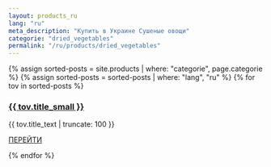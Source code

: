 ```yaml
---
layout: products_ru
lang: "ru"
meta_description: "Купить в Украине Сушеные овощи"
categorie: "dried_vegetables"
permalink: "/ru/products/dried_vegetables"
---
```


{% assign sorted-posts = site.products | where: "categorie", page.categorie %}
{% assign sorted-posts = sorted-posts | where: "lang", "ru" %}
{% for tov in sorted-posts %}
<div class="col-md-4 text-center">
<div class="menu-wrap">
    <a href="{{ tov.url }}" class="menu-img
    img mb-4" style="background-image: url(/assets/images/products/{{ tov.categorie }}/sm_{{ tov.title }}.jpg);"></a>
    <div class="text">
    <h3><a href="{{ tov.url }}">{{ tov.title_small }}</a></h3>
    <p>{{ tov.title_text | truncate: 100 }}</p>
    <p><a href="{{ tov.url }}" class="btn btn-white btn-outline-white">ПЕРЕЙТИ</a></p>
    </div>
</div>
</div>
{% endfor %}